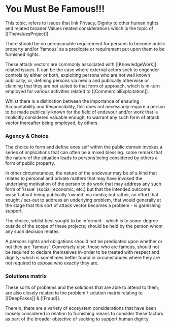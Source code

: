 # You Must Be Famous!!!

This topic, refers to issues that link Privacy, Dignity to other human rights and related broader Values related considerations which is the topic of [[TheValuesProject]].

There should be no unreasonable requirement for persons to become public property and/or 'famous' as a predicate or requirement put upon them to be furnished rights.

These attack vectors are commonly associated with [[KnowledgeWork]] related issues.  It can be the case where external actors seek to engender controls by either or both, exploiting persons who are not well known publically; or, defining persons via media and publically otherwise or claiming that they are not suited to that form of approach, which is in-turn employed for various activities related to [[CommercialExploitation]].

Whilst there is a distinction between the importance of ensuring Accountability and Responsibility, this does not necessarily require a person to be made publically known for the field of endevour and/or work that is implicitly considered valuable enough; to warrant any such form of attack vector thereafter being employed, by others.

### Agency & Choice

The choice to form and define ones self within the public domain invokes a series of implications that can often be a mixed blessing.  some remark that the nature of the situation leads to persons being considered by others a form of public property.

In other circumstances, the nature of the endevour may be of a kind that relates to personal and private matters that may have invoked the underlying motivation of the person to do work that may address any such form of 'issue' (social, economic, etc.) but that the intended outcome wasn't about being publically 'owned' via media; but rather, an effort that sought / set-out to address an underlying problem, that would generally at the stage that this sort of attack vector becomes a problem - is garnishing support.

The choice, whilst best sought to be informed - which is to some-degree outside of the scope of these projects; should be held by the person whom any such decision relates.

A persons rights and obligations should not be predicated upon whether or not they are 'famous'.  Conversely also, those who are famous, should not be required to declare themselves in-order to be treated with respect and dignity; which is sometimes better found in circumstances where they are not required to expose who exactly they are.

### Solutions matrix

These sorts of problems and the solutions that are able to attend to them, are also closely related to the problem / solution matrix relating to [[DeepFakes]] & [[Fraud]].

Therein, there are a variety of ecosystem considerations that have been loosely considered in relation to furnishing means to consider these factors as part of the broader objective of seeking to support human dignity.  


